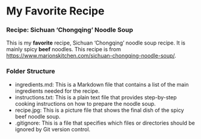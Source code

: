 # My Favorite Recipe
### Recipe: Sichuan ‘Chongqing’ Noodle Soup
This is my **favorite** recipe, Sichuan ‘Chongqing’ noodle soup recipe. It is mainly spicy **beef** noodles. This recipe is from https://www.marionskitchen.com/sichuan-chongqing-noodle-soup/.

### Folder Structure
- ingredients.md: This is a Markdown file that contains a list of the main ingredients needed for the recipe.
- instructions.txt: This is a plain text file that provides step-by-step cooking instructions on how to prepare the noodle soup.
- recipe.jpg: This is a picture file that shows the final dish of the spicy beef noodle soup.
- .gitignore: This is a file that specifies which files or directories should be ignored by Git version control.